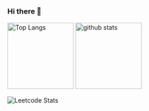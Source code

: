 ### Hi there 👋

<p align="left"> 
  <img alt="Top Langs" height="150px" src="https://github-readme-stats.vercel.app/api/top-langs/?username=purupurupu&layout=compact&theme=onedark" />
  <img alt="github stats" height="150px" src="https://github-readme-stats.vercel.app/api?username=purupurupu&theme=onedark&show_icons=true" />
</p>

![Leetcode Stats](https://leetcard.jacoblin.cool/purupurupu?ext=heatmap)

<!--
**purupurupu/purupurupu** is a ✨ _special_ ✨ repository because its `README.md` (this file) appears on your GitHub profile.

Here are some ideas to get you started:

- 🔭 I’m currently working on ...
- 🌱 I’m currently learning ...
- 👯 I’m looking to collaborate on ...
- 🤔 I’m looking for help with ...
- 💬 Ask me about ...
- 📫 How to reach me: ...
- 😄 Pronouns: ...
- ⚡ Fun fact: ...
-->
